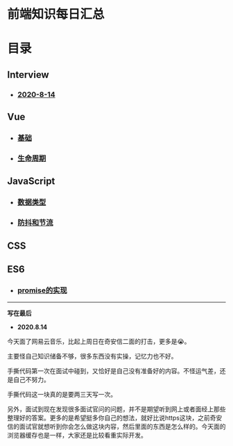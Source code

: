# 前端知识每日汇总

# 目录

## Interview

- ### [2020-8-14](https://github.com/FFFangYu/Daily-Note/blob/master/Interview/2020-8-14.md)


## Vue

- ### [基础](https://github.com/FFFangYu/Daily-Note/blob/master/vue/基础.md)

- ### [生命周期](https://github.com/FFFangYu/Daily-Note/blob/master/vue/生命周期.md)

## JavaScript

- ### [数据类型](https://github.com/FFFangYu/Daily-Note/blob/master/JavaScript/数据类型.md)

- ### [防抖和节流](https://github.com/FFFangYu/Daily-Note/blob/master/JavaScript/防抖和节流.md)

## CSS

## ES6
- ### [promise的实现](https://github.com/FFFangYu/Daily-Note/blob/master/ES6/promise.md)



------

**写在最后**

- **2020.8.14**

今天面了网易云音乐，比起上周日在奇安信二面的打击，更多是😭。

主要怪自己知识储备不够，很多东西没有实操，记忆力也不好。

手撕代码第一次在面试中碰到，又恰好是自己没有准备好的内容。不怪运气差，还是自己不努力。

手撕代码这一块真的是要两三天写一次。

另外，面试到现在发现很多面试官问的问题，并不是期望听到网上或者面经上那些整理好的答案。更多的是希望挺多你自己的想法，就好比说https这块，之前奇安信的面试官就想听到你会怎么做这块内容，然后里面的东西是怎么样的。今天面的浏览器缓存也是一样，大家还是比较看重实际开发。


